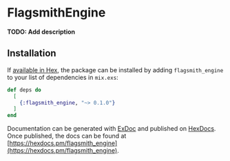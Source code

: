 # FlagsmithEngine

**TODO: Add description**

## Installation

If [available in Hex](https://hex.pm/docs/publish), the package can be installed
by adding `flagsmith_engine` to your list of dependencies in `mix.exs`:

```elixir
def deps do
  [
    {:flagsmith_engine, "~> 0.1.0"}
  ]
end
```

Documentation can be generated with [ExDoc](https://github.com/elixir-lang/ex_doc)
and published on [HexDocs](https://hexdocs.pm). Once published, the docs can
be found at [https://hexdocs.pm/flagsmith_engine](https://hexdocs.pm/flagsmith_engine).

